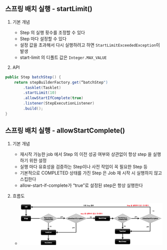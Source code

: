 ## 스프링 배치 실행 - startLimit()

1. 기본 개념
   - Step 의 실행 횟수를 조정할 수 있다
   - Step 마다 설정할 수 있다
   - 설정 값을 초과해서 다시 실행하려고 하면 `StartLimitExceededException`이 발생
   - start-limit 의 디폴트 값은 `Integer.MAX_VALUE`

2. API
```java
public Step batchStep() {
    return stepBuilderFactory.get(“batchStep")
        .tasklet(Tasklet)
        .startLimit(10)
        .allowStartIfComplete(true)
        .listener(StepExecutionListener)
        .build();
}
```
## 스프링 배치 실행 - allowStartComplete()

1. 기본 개념
   - 재시작 가능한 job 에서 Step 의 이전 성공 여부와 상관없이 항상 step 을 실행하기 위한 설정
   - 실행 마다 유효성을 검증하는 Step이나 사전 작업이 꼭 필요한 Step 등
   - 기본적으로 COMPLETED 상태를 가진 Step 은 Job 재 시작 시 실행하지 않고 스킵한다
   - allow-start-if-complete가 “true”로 설정된 step은 항상 실행한다

2. 흐름도
    - <img src="../../images/section05/step-allow-start-complete.png" alt="step-allow-start-complete">

